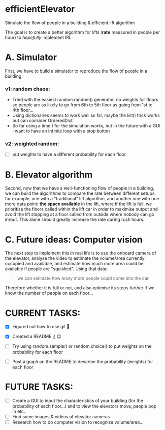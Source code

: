 # efficientElevator
Simulate the flow of people in a building &amp; efficient lift algorithm

The goal is to create a better algorithm for lifts (**rate** measured in people per hour) to _hopefully_ implement IRL

# A. Simulator
First, we have to build a simulator to reproduce the flow of people in a building.

### v1: random chaos:
- Tried with the easiest random.random() generator, no weights for floors so people are as likely to go from 6th to 5th floor as going from 1st to 4th floor...
- Using dictionaries seems to work well so far, maybe the list() trick works but can consider OrderedDict
- So far using a time t for the simulation works, but in the future with a GUI I want to have an infinite loop with a stop button

### v2: weighted random:
- [ ] put weights to have a different probability for each floor

# B. Elevator algorithm
Second, now that we have a well-functioning flow of people in a building, we can build the algorithms to compare the rate between different setups; for example: one with a "traditional" lift algorithm, and another one with one more data point: **the space available** in the lift, where if the lift is full, we prioritise the floors called within the lift car in order to maximise output and avoid the lift stopping at a floor called from outside where nobody can go in/out.
This alone should greatly increase the rate during rush hours. 


# C. Future ideas: Computer vision
The next step to implement this in real life is to use the onboard camera of the elevator, analyse the video to estimate the volume/area currently occupied and available, and estimate how much more area could be available if people are "squished". Using that data: 
>we can estimate how many more people could come into the car

Therefore whether it is full or not, and also optimise its stops further if we know the number of people on each floor...

# CURRENT TASKS:
- [x] Figured out how to use git :facepalm:
- [x] Created a README ;) :wink:
- [ ] Try using random.sample() or random.choice() to put weights on the probability for each floor
- [ ] Post a graph on the README to describe the probability (weights) for each floor


# FUTURE TASKS:
- [ ] Create a GUI to input the characteristics of your building (for the probability of each floor...) and to view the elevators move, people pop in etc.
- [ ] Find some images & videos of elevator cameras
- [ ] Research how to do computer vision to recognize volume/area...
